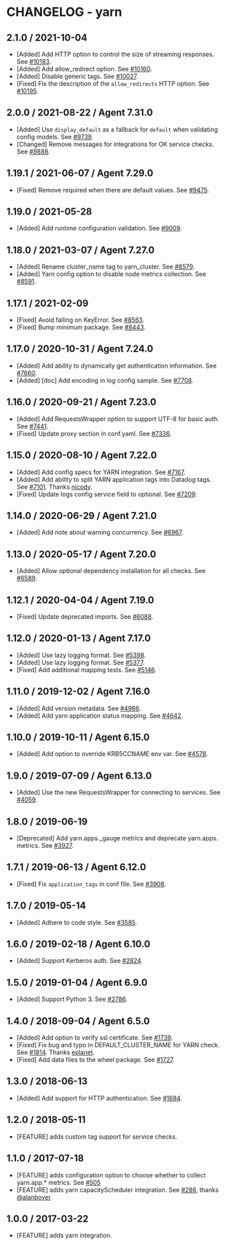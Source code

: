 # CHANGELOG - yarn

## 2.1.0 / 2021-10-04

* [Added] Add HTTP option to control the size of streaming responses. See [#10183](https://github.com/DataDog/integrations-core/pull/10183).
* [Added] Add allow_redirect option. See [#10160](https://github.com/DataDog/integrations-core/pull/10160).
* [Added] Disable generic tags. See [#10027](https://github.com/DataDog/integrations-core/pull/10027).
* [Fixed] Fix the description of the `allow_redirects` HTTP option. See [#10195](https://github.com/DataDog/integrations-core/pull/10195).

## 2.0.0 / 2021-08-22 / Agent 7.31.0

* [Added] Use `display_default` as a fallback for `default` when validating config models. See [#9739](https://github.com/DataDog/integrations-core/pull/9739).
* [Changed] Remove messages for integrations for OK service checks. See [#9888](https://github.com/DataDog/integrations-core/pull/9888).

## 1.19.1 / 2021-06-07 / Agent 7.29.0

* [Fixed] Remove required when there are default values. See [#9475](https://github.com/DataDog/integrations-core/pull/9475).

## 1.19.0 / 2021-05-28

* [Added] Add runtime configuration validation. See [#9009](https://github.com/DataDog/integrations-core/pull/9009).

## 1.18.0 / 2021-03-07 / Agent 7.27.0

* [Added] Rename cluster_name tag to yarn_cluster. See [#8579](https://github.com/DataDog/integrations-core/pull/8579).
* [Added] Yarn config option to disable node metrics collection. See [#8591](https://github.com/DataDog/integrations-core/pull/8591).

## 1.17.1 / 2021-02-09

* [Fixed] Avoid failing on KeyError. See [#8563](https://github.com/DataDog/integrations-core/pull/8563).
* [Fixed] Bump minimum package. See [#8443](https://github.com/DataDog/integrations-core/pull/8443).

## 1.17.0 / 2020-10-31 / Agent 7.24.0

* [Added] Add ability to dynamically get authentication information. See [#7660](https://github.com/DataDog/integrations-core/pull/7660).
* [Added] [doc] Add encoding in log config sample. See [#7708](https://github.com/DataDog/integrations-core/pull/7708).

## 1.16.0 / 2020-09-21 / Agent 7.23.0

* [Added] Add RequestsWrapper option to support UTF-8 for basic auth. See [#7441](https://github.com/DataDog/integrations-core/pull/7441).
* [Fixed] Update proxy section in conf.yaml. See [#7336](https://github.com/DataDog/integrations-core/pull/7336).

## 1.15.0 / 2020-08-10 / Agent 7.22.0

* [Added] Add config specs for YARN integration. See [#7167](https://github.com/DataDog/integrations-core/pull/7167).
* [Added] Add ability to split YARN application tags into Datadog tags. See [#7101](https://github.com/DataDog/integrations-core/pull/7101). Thanks [nicodv](https://github.com/nicodv).
* [Fixed] Update logs config service field to optional. See [#7209](https://github.com/DataDog/integrations-core/pull/7209).

## 1.14.0 / 2020-06-29 / Agent 7.21.0

* [Added] Add note about warning concurrency. See [#6967](https://github.com/DataDog/integrations-core/pull/6967).

## 1.13.0 / 2020-05-17 / Agent 7.20.0

* [Added] Allow optional dependency installation for all checks. See [#6589](https://github.com/DataDog/integrations-core/pull/6589).

## 1.12.1 / 2020-04-04 / Agent 7.19.0

* [Fixed] Update deprecated imports. See [#6088](https://github.com/DataDog/integrations-core/pull/6088).

## 1.12.0 / 2020-01-13 / Agent 7.17.0

* [Added] Use lazy logging format. See [#5398](https://github.com/DataDog/integrations-core/pull/5398).
* [Added] Use lazy logging format. See [#5377](https://github.com/DataDog/integrations-core/pull/5377).
* [Fixed] Add additional mapping tests. See [#5146](https://github.com/DataDog/integrations-core/pull/5146).

## 1.11.0 / 2019-12-02 / Agent 7.16.0

* [Added] Add version metadata. See [#4986](https://github.com/DataDog/integrations-core/pull/4986).
* [Added] Add yarn application status mapping. See [#4642](https://github.com/DataDog/integrations-core/pull/4642).

## 1.10.0 / 2019-10-11 / Agent 6.15.0

* [Added] Add option to override KRB5CCNAME env var. See [#4578](https://github.com/DataDog/integrations-core/pull/4578).

## 1.9.0 / 2019-07-09 / Agent 6.13.0

* [Added] Use the new RequestsWrapper for connecting to services. See [#4059](https://github.com/DataDog/integrations-core/pull/4059).

## 1.8.0 / 2019-06-19

* [Deprecated] Add yarn.apps.<METRIC>_gauge metrics and deprecate yarn.apps.<METRIC> metrics. See [#3927](https://github.com/DataDog/integrations-core/pull/3927).

## 1.7.1 / 2019-06-13 / Agent 6.12.0

* [Fixed] Fix `application_tags` in conf file. See [#3908](https://github.com/DataDog/integrations-core/pull/3908).

## 1.7.0 / 2019-05-14

* [Added] Adhere to code style. See [#3585](https://github.com/DataDog/integrations-core/pull/3585).

## 1.6.0 / 2019-02-18 / Agent 6.10.0

* [Added] Support Kerberos auth. See [#2824](https://github.com/DataDog/integrations-core/pull/2824).

## 1.5.0 / 2019-01-04 / Agent 6.9.0

* [Added] Support Python 3. See [#2786][1].

## 1.4.0 / 2018-09-04 / Agent 6.5.0

* [Added] Add option to verify ssl certificate. See [#1739][2].
* [Fixed] Fix bug and typo in DEFAULT_CLUSTER_NAME for YARN check. See [#1814][3]. Thanks [eplanet][4].
* [Fixed] Add data files to the wheel package. See [#1727][5].

## 1.3.0 / 2018-06-13

* [Added] Add support for HTTP authentication. See [#1684][6].

## 1.2.0 / 2018-05-11

* [FEATURE] adds custom tag support for service checks.

## 1.1.0 / 2017-07-18

* [FEATURE] adds configuration option to choose whether to collect yarn.app.* metrics. See [#505][7]
* [FEATURE] adds yarn capacityScheduler integration. See [#286][8], thanks [@alanbover][9]

## 1.0.0 / 2017-03-22

* [FEATURE] adds yarn integration.

<!--- The following link definition list is generated by PimpMyChangelog --->
[1]: https://github.com/DataDog/integrations-core/pull/2786
[2]: https://github.com/DataDog/integrations-core/pull/1739
[3]: https://github.com/DataDog/integrations-core/pull/1814
[4]: https://github.com/eplanet
[5]: https://github.com/DataDog/integrations-core/pull/1727
[6]: https://github.com/DataDog/integrations-core/pull/1684
[7]: https://github.com/DataDog/integrations-core/issues/505
[8]: https://github.com/DataDog/integrations-core/issues/286
[9]: https://github.com/alanbover
